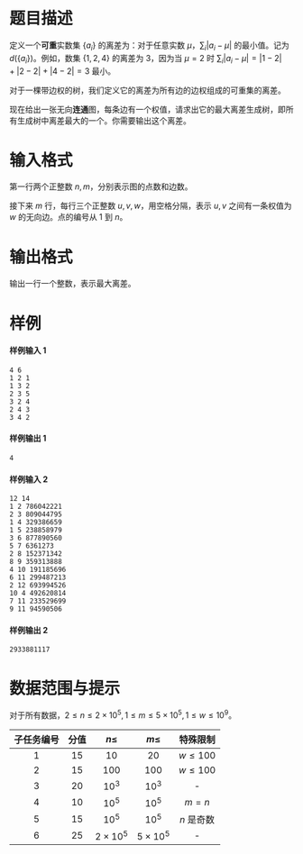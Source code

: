 
# 题目描述

定义一个**可重**实数集 $\{a_i\}$ 的离差为：对于任意实数 $\mu$，$\sum_{i}\lvert a_i-\mu \rvert$ 的最小值。记为 $d(\{a_i\})$。例如，数集 $\{1,2,4\}$ 的离差为 $3$，因为当 $\mu = 2$ 时 $\sum_{i}\lvert a_i-\mu \rvert=\lvert 1-2 \rvert+\lvert 2-2 \rvert+\lvert 4-2 \rvert=3$ 最小。

对于一棵带边权的树，我们定义它的离差为所有边的边权组成的可重集的离差。

现在给出一张无向**连通**图，每条边有一个权值，请求出它的最大离差生成树，即所有生成树中离差最大的一个。你需要输出这个离差。

# 输入格式

第一行两个正整数 $n, m$，分别表示图的点数和边数。

接下来 $m$ 行，每行三个正整数 $u, v, w$，用空格分隔，表示 $u, v$ 之间有一条权值为 $w$ 的无向边。点的编号从 $1$ 到 $n$。

# 输出格式

输出一行一个整数，表示最大离差。

# 样例

#### 样例输入 1
```plain
4 6
1 2 1
1 3 2
2 3 5
3 2 4
2 4 3
3 4 2
```

#### 样例输出 1
```plain
4
```

#### 样例输入 2
```plain
12 14
1 2 786042221
2 3 809044795
1 4 329386659
1 5 238858979
3 6 877890560
5 7 6361273
2 8 152371342
8 9 359313888
4 10 191185696
6 11 299487213
2 12 693994526
10 4 492620814
7 11 233529699
9 11 94590506
```

#### 样例输出 2
```plain
2933881117
```

# 数据范围与提示

对于所有数据，$2\le n\le 2\times 10^5, 1\le m\le 5\times 10^5, 1\le w\le 10^9$。

|子任务编号|分值|$n \leq$|$m\leq$|特殊限制|
|:------------:|:----:|:------------:|:--------:|:--------:|
|1|$15$|$10$|$20$|$w\le 100$|
|2|$15$|$100$|$100$|$w\le 100$|
|3|$20$|$10^3$|$10^3$|-|
|4|$10$|$10^5$|$10^5$|$m=n$|
|5|$15$|$10^5$|$10^5$|$n$ 是奇数|
|6|$25$|$2\times 10^5$|$5\times 10^5$|-|


